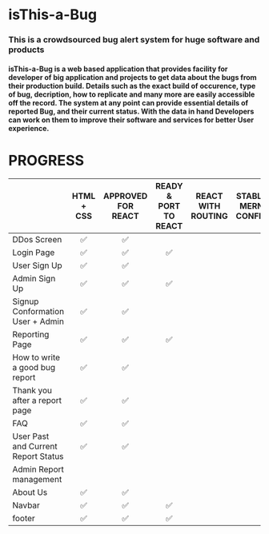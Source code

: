 # isThis-a-Bug

### This is a crowdsourced bug alert system for huge software and products

#### isThis-a-Bug is a web based application that provides facility for developer of big application and projects to get data about the bugs from their production build. Details such as the exact build of occurence, type of bug, decription, how to replicate and many more are easily accessible off the record. The system at any point can provide essential details of reported Bug, and their current status. With the data in hand Developers can work on them to improve their software and services for better User experience.

# PROGRESS

|                                     | HTML + CSS | APPROVED FOR REACT | READY & PORT TO REACT | REACT WITH ROUTING | STABLE MERN CONFIG | BETA BUILD | PRODUCTION BUILD |
| ----------------------------------- | :--------: | :----------------: | :-------------------: | :----------------: | :----------------: | :--------: | :--------------: |
| DDos Screen                         |      ✅     |          ✅         |                       |                    |                    |            |                  |
| Login Page                          |      ✅     |          ✅         |           ✅           |                    |                    |            |                  |
| User Sign Up                        |      ✅     |          ✅         |                       |                    |                    |            |                  |
| Admin Sign Up                       |      ✅     |          ✅         |           ✅           |                    |                    |            |                  |
| Signup Conformation User + Admin    |      ✅     |          ✅         |                       |                    |                    |            |                  |
| Reporting Page                      |      ✅     |          ✅         |           ✅           |                    |                    |            |                  |
| How to write a good bug report      |      ✅     |          ✅         |                       |                    |                    |            |                  |
| Thank you after a report page       |      ✅     |          ✅         |                       |                    |                    |            |                  |
| FAQ                                 |      ✅     |          ✅         |                       |                    |                    |            |                  |
| User Past and Current Report Status |      ✅     |          ✅         |                       |                    |                    |            |                  |
| Admin Report management             |            |                    |                       |                    |                    |            |                  |
| About Us                            |      ✅     |          ✅         |                       |                    |                    |            |                  |
| Navbar                              |      ✅     |          ✅         |           ✅           |                    |                    |            |                  |
| footer                              |      ✅     |          ✅         |           ✅           |                    |                    |            |                  |
